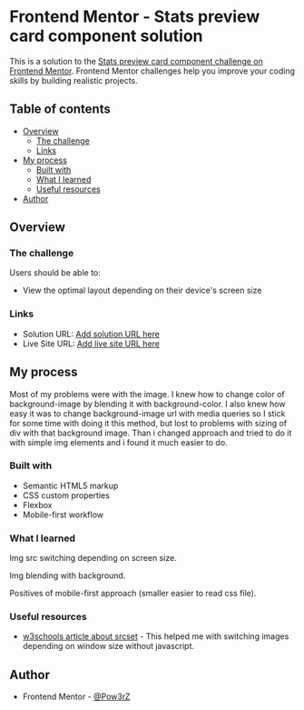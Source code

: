# Frontend Mentor - Stats preview card component solution

This is a solution to the [Stats preview card component challenge on Frontend Mentor](https://www.frontendmentor.io/challenges/stats-preview-card-component-8JqbgoU62). Frontend Mentor challenges help you improve your coding skills by building realistic projects. 

## Table of contents

- [Overview](#overview)
  - [The challenge](#the-challenge)
  - [Links](#links)
- [My process](#my-process)
  - [Built with](#built-with)
  - [What I learned](#what-i-learned)
  - [Useful resources](#useful-resources)
- [Author](#author)



## Overview

### The challenge

Users should be able to:

- View the optimal layout depending on their device's screen size


### Links

- Solution URL: [Add solution URL here](https://github.com/Pow3rZ/stats-preview-card-component)
- Live Site URL: [Add live site URL here](https://your-live-site-url.com)

## My process

Most of my problems were with the image. I knew how to change color of background-image by blending it with background-color. I also knew how easy it was to change background-image url with media queries so I stick for some time with doing it this method, but lost to problems with sizing of div with that background image.
Than i changed approach and tried to do it with simple img elements and i found it much easier to do.

### Built with

- Semantic HTML5 markup
- CSS custom properties
- Flexbox
- Mobile-first workflow


### What I learned

Img src switching depending on screen size.

Img blending with background.

Positives of mobile-first approach (smaller easier to read css file).


### Useful resources

- [w3schools article about srcset](https://www.w3schools.com/tags/att_source_srcset.asp) - This helped me with switching images depending on window size without javascript.

## Author

- Frontend Mentor - [@Pow3rZ](https://www.frontendmentor.io/profile/Pow3rZ)


